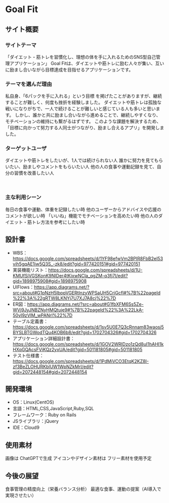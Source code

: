 # Goal Fit

## サイト概要
### サイトテーマ
「ダイエット・筋トレを習慣化し、理想の体を手に入れるためのSNS型自己管理アプリケーション」
Goal Fitは、ダイエットや筋トレに励む人々が集い、互いに励まし合いながら目標達成を目指せるアプリケーションです。
​
### テーマを選んだ理由
私自身、「6パックを手に入れる」という目標 を掲げたことがありますが、継続することが難しく、何度も挫折を経験しました。
ダイエットや筋トレは孤独な戦いになりがちで、一人で続けることが難しいと感じている人も多いと思います。
しかし、誰かと共に励まし合いながら進めることで、継続しやすくなり、モチベーションの維持にも繋がるはずです。
このような課題を解決するため、「目標に向かって努力する人同士がつながり、励まし合えるアプリ」を開発しました。
​
### ターゲットユーザ
ダイエットや筋トレをしたいが、1人では続けられない人
誰かに努力を見てもらいたい、励ましやコメントをもらいたい人
他の人の食事や運動記録を見て、自分の習慣を改善したい人

​
### 主な利用シーン
毎日の食事や運動、体重を記録したい時
他のユーザーからアドバイスや応援のコメントが欲しい時
「いいね」機能でモチベーションを高めたい時
他の人のダイエット・筋トレ方法を参考にしたい時

## 設計書
- WBS：https://docs.google.com/spreadsheets/d/1YF98efwVm2BPIR8FbB2eI53vih5gqAE1iw5Q3S_-zk8/edit?gid=977420151#gid=977420151
- 実装機能リスト：https://docs.google.com/spreadsheets/d/1U-KMUfSjVGSKonK9NIDer4tKixwNCla_qgZM-q3fj7I/edit?gid=1898975908#gid=1898975908
- UIFlows：https://app.diagrams.net/?src=about#G1pNzH5IbppVGERtlnzyWPSaUH5CriGcfl#%7B%22pageId%22%3A%22gRTW8LKNYj7U7XJ7A8cj%22%7D
- ER図：https://app.diagrams.net/?src=about#G1fbXFM6Ss5Ze-WVj9JyJNBZNyHMQtuje9#%7B%22pageId%22%3A%22LkA-50vI9zVlM_wPANrl%22%7D
- テーブル定義書：https://docs.google.com/spreadsheets/d/1sv5U0E7Q3cRnnam83waosj5BYSLBTGWodTQu4KOB6b8/edit?gid=1702704326#gid=1702704326
- アプリケーション詳細設計書：https://docs.google.com/spreadsheets/d/1GOV2WRIDzo1zQd8uI1hAHI1kHXqGQAcsFViKQz2yxUA/edit?gid=501181805#gid=501181805
- テスト仕様書：https://docs.google.com/spreadsheets/d/1PdMiVCO3EtqK2KZ8I-zf3BeZLOHURKblUW1WpNZkMrI/edit?gid=2072448154#gid=2072448154

## 開発環境
- OS：Linux(CentOS)
- 言語：HTML,CSS,JavaScript,Ruby,SQL
- フレームワーク：Ruby on Rails
- JSライブラリ：jQuery
- IDE：Cloud9
​
## 使用素材
画像は ChatGPTで生成
アイコンやデザイン素材は フリー素材を使用予定

## 今後の展望
食事管理の精度向上（栄養バランス分析）
最適な食事、運動の提案（AI導入で実現させたい）